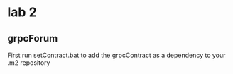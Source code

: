 # lab 2
## grpcForum

First run setContract.bat to add the grpcContract as a dependency to your .m2 repository
